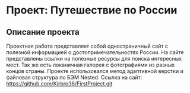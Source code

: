 # Проект: Путешествие по России
## Описание проекта ##

Проектная работа представляет собой одностраничный сайт с полезной информацией о достопримечательностях России. На сайте представлены ссылки на полезные ресурсы для поиска интересных мест. Так же есть локаничная галерея с фотографиями из разных концов страны.
Проекте использовался метод адаптивной верстки и файловая структура по БЭМ Nested.
Ссылка на сайт: https://github.com/Kirbro36/FirstProject.git
